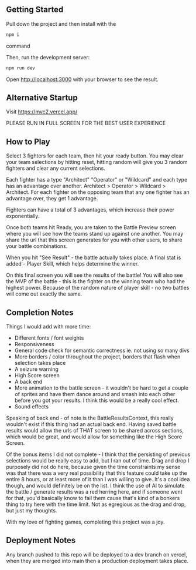 ## Getting Started
Pull down the project and then install with the 
```bash
npm i
```
command

Then, run the development server:

```bash
npm run dev
```

Open [http://localhost:3000](http://localhost:3000) with your browser to see the result.

## Alternative Startup

Visit https://mvc2.vercel.app/

PLEASE RUN IN FULL SCREEN FOR THE BEST USER EXPERIENCE

## How to Play

Select 3 fighters for each team, then hit your ready button.  You may clear your team selections by hitting reset, hitting random will give you 3 random fighters and clear any current selections.

Each fighter has a type "Architect" "Operator" or "Wildcard" and each type has an advantage over another.  Architect > Operator > Wildcard > Architect.  For each fighter on the opposing team that any one fighter has an advantage over, they get 1 advantage.

Fighters can have a total of 3 advantages, which increase their power exponentially. 

Once both teams hit Ready, you are taken to the Battle Preview screen where you will see how the teams stand up against one another.  You may share the url that this screen generates for you with other users, to share your battle combinations.

When you hit "See Result" - the battle actually takes place.  A final stat is added - Player Skill, which helps determine the winner.

On this final screen you will see the results of the battle!  You will also see the MVP of the battle - this is the fighter on the winning team who had the highest power.  Because of the random nature of player skill - no two battles will come out exactly the same.


## Completion Notes

Things I would add with more time:
- Different fonts / font weights
- Responsiveness
- General code check for semantic correctness ie. not using so many divs
- More borders / color throughout the project, borders that flash when selection takes place
- A seizure warning
- High Score screen
- A back end
- More animation to the battle screen - it wouldn't be hard to get a couple of sprites and have them dance around and smash into each other before you got your results.  I think this would be a really cool effect.
- Sound effects

Speaking of back end - of note is the BattleResultsContext, this really wouldn't exist if this thing had an actual back end.  Having saved battle results would allow the urls of THAT screen to be shared across sections, which would be great, and would allow for something like the High Score Screen.

Of the bonus items I did not complete - I think that the persisting of previous selections would be really easy to add, but I ran out of time.  Drag and drop I purposely did not do here, because given the time constraints my sense was that there was a very real possibility that this feature could take up the entire 8 hours, or at least more of it than I was willing to give.  It's a cool idea though, and would definitely be on the list. I think the use of AI to simulate the battle / generate results was a red herring here, and if someone went for that, you'd basically know to fail them cause that's kind of a bonkers thing to try here with the time limit.  Not as egregious as the drag and drop, but just my thoughts.

With my love of fighting games, completing this project was a joy.  

## Deployment Notes

Any branch pushed to this repo will be deployed to a dev branch on vercel, when they are merged into main then a production deployment takes place.  
